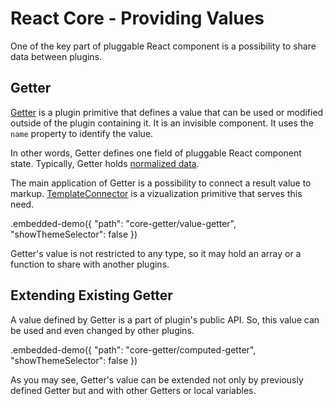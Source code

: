 # React Core - Providing Values

One of the key part of pluggable React component is a possibility to share data between plugins.

## Getter

[Getter](../reference/getter.md) is a plugin primitive that defines a value that can be used or modified outside of the plugin containing it. It is an invisible component. It uses the `name` property to identify the value.

In other words, Getter defines one field of pluggable React component state. Typically, Getter holds [normalized data](http://redux.js.org/docs/recipes/reducers/NormalizingStateShape.html).

The main application of Getter is a possibility to connect a result value to markup. [TemplateConnector](../reference/template-connector.md) is a vizualization primitive that serves this need.

.embedded-demo({ "path": "core-getter/value-getter", "showThemeSelector": false })

Getter's value is not restricted to any type, so it may hold an array or a function to share with another plugins.

## Extending Existing Getter

A value defined by Getter is a part of plugin's public API. So, this value can be used and even changed by other plugins.

.embedded-demo({ "path": "core-getter/computed-getter", "showThemeSelector": false })

As you may see, Getter's value can be extended not only by previously defined Getter but and with other Getters or local variables.

